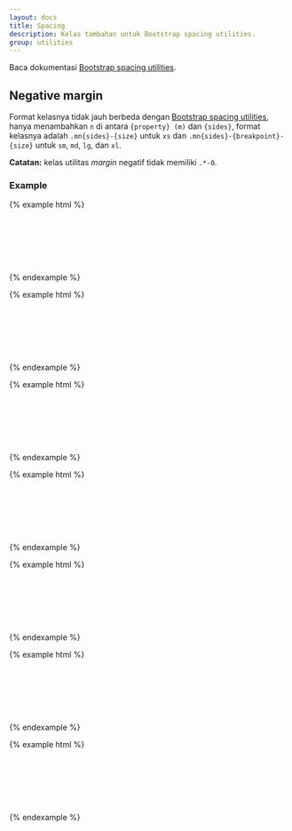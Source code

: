 ```yaml
---
layout: docs
title: Spacing
description: Kelas tambahan untuk Bootstrap spacing utilities.
group: utilities
---
```


Baca dokumentasi [Bootstrap spacing utilities](https://v4-alpha.getbootstrap.com/utilities/spacing/).

## Negative margin

Format kelasnya tidak jauh berbeda dengan [Bootstrap spacing utilities](https://v4-alpha.getbootstrap.com/utilities/spacing/), hanya menambahkan `n` di antara `{property} (m)` dan `{sides}`, format kelasnya adalah `.mn{sides}-{size}` untuk `xs` dan `.mn{sides}-{breakpoint}-{size}` untuk `sm`, `md`, `lg`, dan `xl`.

**Catatan:** kelas utilitas *margin* negatif tidak memiliki `.*-0`.

### Example

{% example html %}
<div class="p-3 bg-inverse">
  <div class="mnt-3 bg-faded" style="height: 100px;"></div>
</div>
{% endexample %}

{% example html %}
<div class="p-3 bg-inverse">
  <div class="mnr-3 bg-faded" style="height: 100px;"></div>
</div>
{% endexample %}

{% example html %}
<div class="p-3 bg-inverse">
  <div class="mnb-3 bg-faded" style="height: 100px;"></div>
</div>
{% endexample %}

{% example html %}
<div class="p-3 bg-inverse">
  <div class="mnl-3 bg-faded" style="height: 100px;"></div>
</div>
{% endexample %}

{% example html %}
<div class="p-3 bg-inverse">
  <div class="mnx-3 bg-faded" style="height: 100px;"></div>
</div>
{% endexample %}

{% example html %}
<div class="p-3 bg-inverse">
  <div class="mny-3 bg-faded" style="height: 100px;"></div>
</div>
{% endexample %}

{% example html %}
<div class="p-3 bg-inverse">
  <div class="mn-3 bg-faded" style="height: 100px;"></div>
</div>
{% endexample %}

